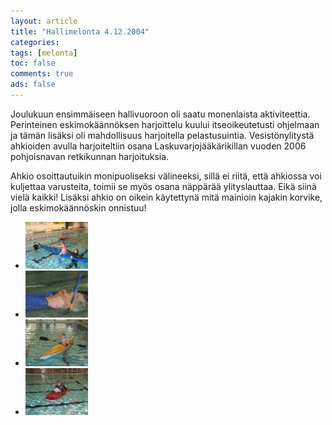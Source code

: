 ```yaml
---
layout: article 
title: "Hallimelonta 4.12.2004" 
categories: 
tags: [melonta]
toc: false 
comments: true 
ads: false 
---
```


Joulukuun ensimmäiseen hallivuoroon oli saatu monenlaista aktiviteettia.
Perinteinen eskimokäännöksen harjoittelu kuului itseoikeutetusti
ohjelmaan ja tämän lisäksi oli mahdollisuus harjoitella pelastusuintia.
Vesistönylitystä ahkioiden avulla harjoiteltiin osana
Laskuvarjojääkärikillan vuoden 2006 pohjoisnavan retkikunnan
harjoituksia.

Ahkio osoittautuikin monipuoliseksi välineeksi, sillä ei riitä, että
ahkiossa voi kuljettaa varusteita, toimii se myös osana näppärää
ylityslauttaa. Eikä siinä vielä kaikki! Lisäksi ahkio on oikein
käytettynä mitä mainioin kajakin korvike, jolla eskimokäännöskin
onnistuu!

<div class="th-grid image-gallery" markdown="1">

-   [![](/images/hallimelonta-4.12.2004/Thumbnails/melontahallimelonta_01b.jpg)](/images/hallimelonta-4.12.2004/melontahallimelonta_01b.jpg)
-   [![](/images/hallimelonta-4.12.2004/Thumbnails/melontahallimelonta_02b.jpg)](/images/hallimelonta-4.12.2004/melontahallimelonta_02b.jpg)
-   [![](/images/hallimelonta-4.12.2004/Thumbnails/melontahallimelonta_03b.jpg)](/images/hallimelonta-4.12.2004/melontahallimelonta_03b.jpg)
-   [![](/images/hallimelonta-4.12.2004/Thumbnails/melontahallimelonta_04b.jpg)](/images/hallimelonta-4.12.2004/melontahallimelonta_04b.jpg)

</div>

